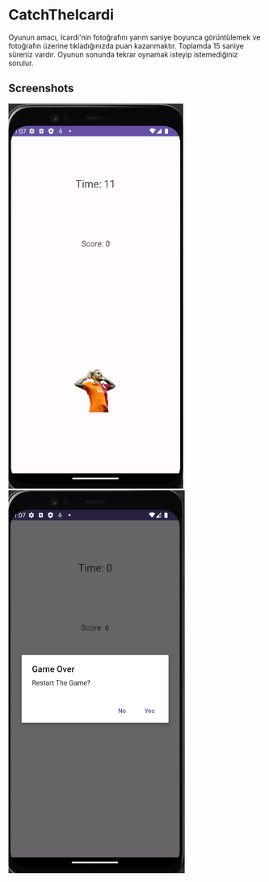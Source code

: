 # CatchTheIcardi

Oyunun amacı, Icardi'nin fotoğrafını yarım saniye boyunca görüntülemek ve fotoğrafın üzerine tıkladığınızda puan kazanmaktır. Toplamda 15 saniye süreniz vardır. Oyunun sonunda tekrar oynamak isteyip istemediğiniz sorulur.

## Screenshots

![Story Viewer - Home Screen](github_screenshots/Screen.png)
![Story Viewer - Home Screen](github_screenshots/andGame.png)
